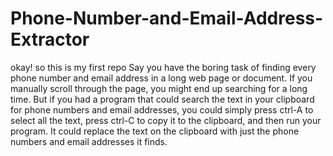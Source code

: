 # Phone-Number-and-Email-Address-Extractor
okay! so this is my first repo
Say you have the boring task of finding every phone number and email
address in a long web page or document. If you manually scroll through
the page, you might end up searching for a long time. But if you had a program
that could search the text in your clipboard for phone numbers and
email addresses, you could simply press ctrl-A to select all the text, press
ctrl-C to copy it to the clipboard, and then run your program. It could
replace the text on the clipboard with just the phone numbers and email
addresses it finds.
